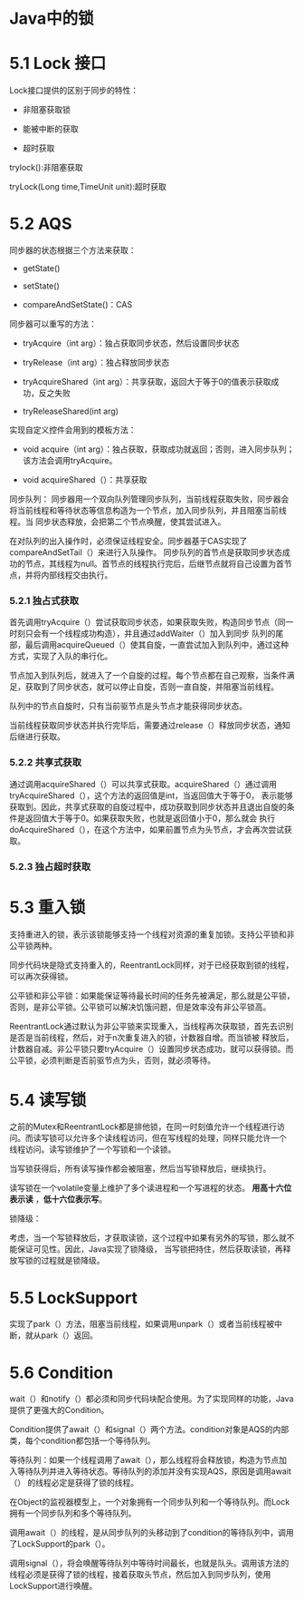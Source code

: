 # Java中的锁

# 5.1 Lock 接口

  Lock接口提供的区别于同步的特性：
  
  * 非阻塞获取锁
  
  * 能被中断的获取
  
  * 超时获取
  
  trylock():非阻塞获取
  
  tryLock(Long time,TimeUnit unit):超时获取
  
# 5.2 AQS
  同步器的状态根据三个方法来获取：
  
  * getState()
  
  * setState()
  
  * compareAndSetState()：CAS
  
  同步器可以重写的方法：
  
  * tryAcquire（int arg）：独占获取同步状态，然后设置同步状态
  
  * tryRelease（int arg）：独占释放同步状态
  
  * tryAcquireShared（int arg）：共享获取，返回大于等于0的值表示获取成功，反之失败
  
  * tryReleaseShared(int arg)
  
  实现自定义控件会用到的模板方法：
  
  * void acquire（int arg）：独占获取，获取成功就返回；否则，进入同步队列；该方法会调用tryAcquire。
  
  * void acquireShared（）：共享获取
  
  同步队列：
    同步器用一个双向队列管理同步队列，当前线程获取失败，同步器会将当前线程和等待状态等信息构造为一个节点，加入同步队列，并且阻塞当前线程。当
    同步状态释放，会把第二个节点唤醒，使其尝试进入。
    
   在对队列的出入操作时，必须保证线程安全。同步器基于CAS实现了compareAndSetTail（）来进行入队操作。
   同步队列的首节点是获取同步状态成功的节点，其线程为null。首节点的线程执行完后，后继节点就将自己设置为首节点，并将内部线程交由执行。
   
### 5.2.1 独占式获取
  首先调用tryAcquire（）尝试获取同步状态，如果获取失败，构造同步节点（同一时刻只会有一个线程成功构造），并且通过addWaiter（）加入到同步
  队列的尾部，最后调用acquireQueued（）使其自旋，一直尝试加入到队列中，通过这种方式，实现了入队的串行化。
  
  节点加入到队列后，就进入了一个自旋的过程。每个节点都在自己观察，当条件满足，获取到了同步状态，就可以停止自旋，否则一直自旋，并阻塞当前线程。
  
  队列中的节点自旋时，只有当前驱节点是头节点才能获得同步状态。
  
  当前线程获取同步状态并执行完毕后，需要通过release（）释放同步状态，通知后继进行获取。
  
### 5.2.2 共享式获取
  通过调用acquireShared（）可以共享式获取。acquireShared（）通过调用tryAcquireShared（），这个方法的返回值是int，当返回值大于等于0，
  表示能够获取到。因此，共享式获取的自旋过程中，成功获取到同步状态并且退出自旋的条件是返回值大于等于0。如果获取失败，也就是返回值小于0，那么就会
  执行doAcquireShared（），在这个方法中，如果前置节点为头节点，才会再次尝试获取。
  
### 5.2.3 独占超时获取
  
# 5.3 重入锁
  支持重进入的锁，表示该锁能够支持一个线程对资源的重复加锁。支持公平锁和非公平锁两种。
  
  同步代码块是隐式支持重入的，ReentrantLock同样，对于已经获取到锁的线程，可以再次获得锁。
  
  公平锁和非公平锁：如果能保证等待最长时间的任务先被满足，那么就是公平锁，否则，是非公平锁。公平锁可以解决饥饿问题，但是效率没有非公平锁高。
  
  ReentrantLock通过默认为非公平锁来实现重入，当线程再次获取锁，首先去识别是否是当前线程，然后，对于n次重复进入的锁，计数器自增。而当锁被
  释放后，计数器自减。非公平锁只要tryAcquire（）设置同步状态成功，就可以获得锁。而公平锁，必须判断是否前驱节点为头，否则，就必须等待。
  
# 5.4 读写锁
  之前的Mutex和ReentrantLock都是排他锁，在同一时刻值允许一个线程进行访问。而读写锁可以允许多个读线程访问，但在写线程的处理，同样只能允许一个
  线程访问。读写锁维护了一个写锁和一个读锁。
  
  当写锁获得后，所有读写操作都会被阻塞，然后当写锁释放后，继续执行。
  
  读写锁在一个volatile变量上维护了多个读进程和一个写进程的状态。 **用高十六位表示读** ，**低十六位表示写**。
  
  锁降级：
  
  考虑，当一个写锁释放后，才获取读锁，这个过程中如果有另外的写锁，那么就不能保证可见性。因此，Java实现了锁降级，
  当写锁把持住，然后获取读锁，再释放写锁的过程就是锁降级。
  
# 5.5 LockSupport

  实现了park（）方法，阻塞当前线程，如果调用unpark（）或者当前线程被中断，就从park（）返回。
  
# 5.6 Condition
  wait（）和notify（）都必须和同步代码块配合使用。为了实现同样的功能，Java提供了更强大的Condition。  
  
  Condition提供了await（）和signal（）两个方法。condition对象是AQS的内部类，每个condition都包括一个等待队列。
  
  等待队列：如果一个线程调用了await（），那么线程将会释放锁，构造为节点加入等待队列并进入等待状态。等待队列的添加并没有实现AQS，原因是调用await（）
  的线程必定是获得了锁的线程。
  
  在Object的监视器模型上，一个对象拥有一个同步队列和一个等待队列。而Lock拥有一个同步队列和多个等待队列。
  
  调用await（）的线程，是从同步队列的头移动到了condition的等待队列中，调用了LockSupport的park（）。
  
  调用signal（），将会唤醒等待队列中等待时间最长，也就是队头。调用该方法的线程必须是获得了锁的线程，接着获取头节点，然后加入到同步队列，使用
  LockSupport进行唤醒。            
  
    
    